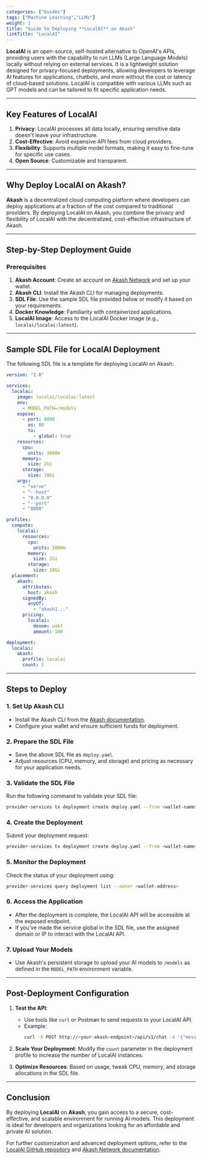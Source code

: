 ```yaml
---
categories: ["Guides"]
tags: ["Machine Learning","LLMs"]
weight: 1
title: "Guide to Deploying **LocalAI** on Akash"
linkTitle: "LocalAI"
---
```


**LocalAI** is an open-source, self-hosted alternative to OpenAI's APIs, providing users with the capability to run LLMs (Large Language Models) locally without relying on external services. It is a lightweight solution designed for privacy-focused deployments, allowing developers to leverage AI features for applications, chatbots, and more without the cost or latency of cloud-based solutions. LocalAI is compatible with various LLMs such as GPT models and can be tailored to fit specific application needs.

---

## Key Features of LocalAI
1. **Privacy**: LocalAI processes all data locally, ensuring sensitive data doesn't leave your infrastructure.
2. **Cost-Effective**: Avoid expensive API fees from cloud providers.
3. **Flexibility**: Supports multiple model formats, making it easy to fine-tune for specific use cases.
4. **Open Source**: Customizable and transparent.

---

## Why Deploy LocalAI on Akash?
**Akash** is a decentralized cloud computing platform where developers can deploy applications at a fraction of the cost compared to traditional providers. By deploying LocalAI on Akash, you combine the privacy and flexibility of LocalAI with the decentralized, cost-effective infrastructure of Akash.

---

## Step-by-Step Deployment Guide

### Prerequisites
1. **Akash Account**: Create an account on [Akash Network](https://akash.network/) and set up your wallet.
2. **Akash CLI**: Install the Akash CLI for managing deployments.
3. **SDL File**: Use the sample SDL file provided below or modify it based on your requirements.
4. **Docker Knowledge**: Familiarity with containerized applications.
5. **LocalAI Image**: Access to the LocalAI Docker image (e.g., `localai/localai:latest`).

---

## Sample SDL File for LocalAI Deployment
The following SDL file is a template for deploying LocalAI on Akash:

```yaml
version: "2.0"

services:
  localai:
    image: localai/localai:latest
    env:
      - MODEL_PATH=/models
    expose:
      - port: 8080
        as: 80
        to:
          - global: true
    resources:
      cpu:
        units: 1000m
      memory:
        size: 2Gi
      storage:
        size: 10Gi
    args:
      - "serve"
      - "--host"
      - "0.0.0.0"
      - "--port"
      - "8080"

profiles:
  compute:
    localai:
      resources:
        cpu:
          units: 1000m
        memory:
          size: 2Gi
        storage:
          size: 10Gi
  placement:
    akash:
      attributes:
        host: akash
      signedBy:
        anyOf:
          - "akash1..."
      pricing:
        localai:
          denom: uakt
          amount: 100

deployment:
  localai:
    akash:
      profile: localai
      count: 1
```

---

## Steps to Deploy

### 1. **Set Up Akash CLI**
- Install the Akash CLI from the [Akash documentation](/docs/deployments/akash-cli/overview/).
- Configure your wallet and ensure sufficient funds for deployment.

### 2. **Prepare the SDL File**
- Save the above SDL file as `deploy.yaml`.
- Adjust resources (CPU, memory, and storage) and pricing as necessary for your application needs.

### 3. **Validate the SDL File**
Run the following command to validate your SDL file:
```bash
provider-services tx deployment create deploy.yaml --from <wallet-name> --chain-id <chain-id> --node <rpc-node>
```

### 4. **Create the Deployment**
Submit your deployment request:
```bash
provider-services tx deployment create deploy.yaml --from <wallet-name>
```

### 5. **Monitor the Deployment**
Check the status of your deployment using:
```bash
provider-services query deployment list --owner <wallet-address>
```

### 6. **Access the Application**
- After the deployment is complete, the LocalAI API will be accessible at the exposed endpoint. 
- If you’ve made the service global in the SDL file, use the assigned domain or IP to interact with the LocalAI API.

### 7. **Upload Your Models**
- Use Akash's persistent storage to upload your AI models to `/models` as defined in the `MODEL_PATH` environment variable.

---

## Post-Deployment Configuration
1. **Test the API**: 
   - Use tools like `curl` or Postman to send requests to your LocalAI API.
   - Example:
     ```bash
     curl -X POST http://<your-akash-endpoint>/api/v1/chat -d '{"message": "Hello AI"}'
     ```

2. **Scale Your Deployment**: Modify the `count` parameter in the deployment profile to increase the number of LocalAI instances.

3. **Optimize Resources**: Based on usage, tweak CPU, memory, and storage allocations in the SDL file.

---

## Conclusion
By deploying **LocalAI** on **Akash**, you gain access to a secure, cost-effective, and scalable environment for running AI models. This deployment is ideal for developers and organizations looking for an affordable and private AI solution.

For further customization and advanced deployment options, refer to the [LocalAI GitHub repository](https://github.com/localAI) and [Akash Network documentation](https://akash.network/docs).